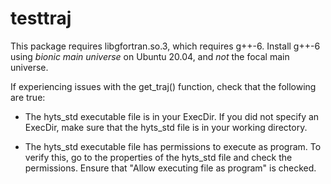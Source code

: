 # testtraj

This package requires libgfortran.so.3, which requires g++-6. Install g++-6 using *bionic main universe* on Ubuntu 20.04, and *not* the focal main universe.

If experiencing issues with the get_traj() function, check that the following are true:

-   The hyts_std executable file is in your ExecDir. If you did not specify an ExecDir, make sure that the hyts_std file is in your working directory.

-   The hyts_std executable file has permissions to execute as program. To verify this, go to the properties of the hyts_std file and check the permissions. Ensure that "Allow executing file as program" is checked.
